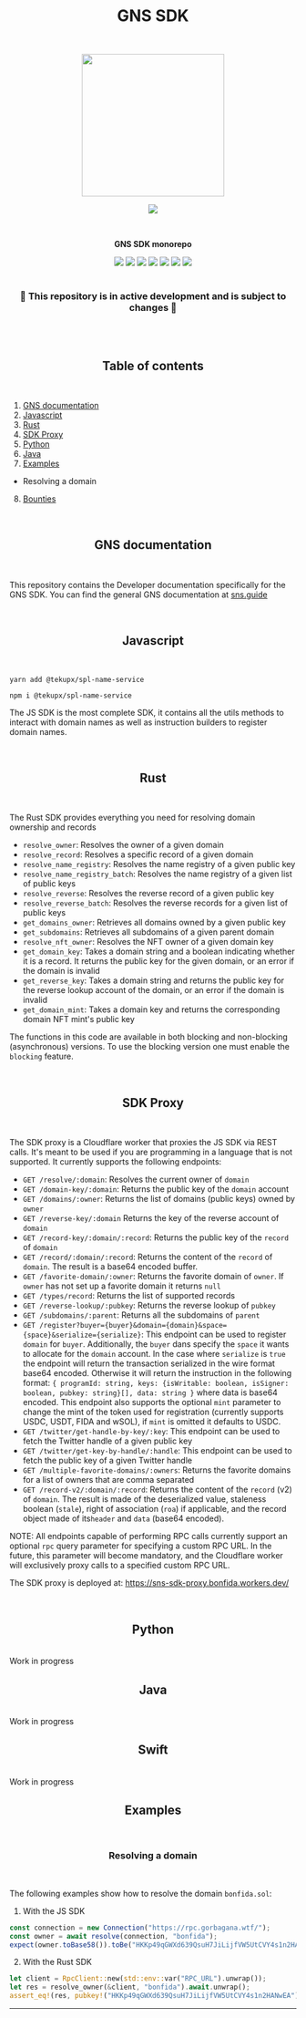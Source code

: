 <h1 align="center">GNS SDK</h1>
<br />
<p align="center">
<img width="250" src="https://i.imgur.com/nn7LMNV.png"/>
</p>
<p align="center">
<a href="https://twitter.com/bonfida">
<img src="https://img.shields.io/twitter/url?label=Bonfida&style=social&url=https%3A%2F%2Ftwitter.com%2Fbonfida">
</a>
</p>
<br />

<p align="center">
<strong>
GNS SDK monorepo
</strong>
</p>

<div align="center">
<img src="https://img.shields.io/badge/TypeScript-007ACC?style=for-the-badge&logo=typescript&logoColor=white" />
<img src="https://img.shields.io/badge/Rust-000000?style=for-the-badge&logo=rust&logoColor=white" />
<img src="https://img.shields.io/badge/react-%2320232a.svg?style=for-the-badge&logo=react&logoColor=%2361DAFB" />
<img src="https://img.shields.io/badge/Cloudflare-F38020?style=for-the-badge&logo=Cloudflare&logoColor=white" />
<img src="https://img.shields.io/badge/python-3670A0?style=for-the-badge&logo=python&logoColor=ffdd54" />
<img src="https://img.shields.io/badge/java-%23ED8B00.svg?style=for-the-badge&logo=java&logoColor=white" />
<img src="https://img.shields.io/badge/swift-F54A2A?style=for-the-badge&logo=swift&logoColor=white" />
</div>

<br />
<h3 align="center">
🚧 This repository is in active development and is subject to changes 🚧
</h3>
<br />

<br />
<h2 align="center">Table of contents</h2>
<br />

1. [GNS documentation](#sns-documentation)
2. [Javascript](#javascript)
3. [Rust](#rust)
4. [SDK Proxy](#sdk-proxy)
5. [Python](#python)
6. [Java](#java)
7. [Examples](#examples)

- Resolving a domain

8. [Bounties](#bounties)

<br />
<a name="sns-documentation"></a>
<h2 align="center">GNS documentation</h2>
<br />

This repository contains the Developer documentation specifically for the GNS SDK. You can find the general GNS documentation at [sns.guide](https://sns.guide/)

<br />
<a name="javascript"></a>
<h2 align="center">Javascript</h2>
<br />

```
yarn add @tekupx/spl-name-service
```

```
npm i @tekupx/spl-name-service
```

The JS SDK is the most complete SDK, it contains all the utils methods to interact with domain names as well as instruction builders to register domain names.

<br />
<a name="rust"></a>
<h2 align="center">Rust</h2>
<br />

The Rust SDK provides everything you need for resolving domain ownership and records

- `resolve_owner`: Resolves the owner of a given domain
- `resolve_record`: Resolves a specific record of a given domain
- `resolve_name_registry`: Resolves the name registry of a given public key
- `resolve_name_registry_batch`: Resolves the name registry of a given list of public keys
- `resolve_reverse`: Resolves the reverse record of a given public key
- `resolve_reverse_batch`: Resolves the reverse records for a given list of public keys
- `get_domains_owner`: Retrieves all domains owned by a given public key
- `get_subdomains`: Retrieves all subdomains of a given parent domain
- `resolve_nft_owner`: Resolves the NFT owner of a given domain key
- `get_domain_key`: Takes a domain string and a boolean indicating whether it is a record. It returns the public key for the given domain, or an error if the domain is invalid
- `get_reverse_key`: Takes a domain string and returns the public key for the reverse lookup account of the domain, or an error if the domain is invalid
- `get_domain_mint`: Takes a domain key and returns the corresponding domain NFT mint's public key

The functions in this code are available in both blocking and non-blocking (asynchronous) versions. To use the blocking version one must enable the `blocking` feature.

<br />
<a name="sdk-proxy"></a>
<h2 align="center">SDK Proxy</h2>
<br />

The SDK proxy is a Cloudflare worker that proxies the JS SDK via REST calls. It's meant to be used if you are programming in a language that is not supported. It currently supports the following endpoints:

- `GET /resolve/:domain`: Resolves the current owner of `domain`
- `GET /domain-key/:domain`: Returns the public key of the `domain` account
- `GET /domains/:owner`: Returns the list of domains (public keys) owned by `owner`
- `GET /reverse-key/:domain` Returns the key of the reverse account of `domain`
- `GET /record-key/:domain/:record`: Returns the public key of the `record` of `domain`
- `GET /record/:domain/:record`: Returns the content of the `record` of `domain`. The result is a base64 encoded buffer.
- `GET /favorite-domain/:owner`: Returns the favorite domain of `owner`. If `owner` has not set up a favorite domain it returns `null`
- `GET /types/record`: Returns the list of supported records
- `GET /reverse-lookup/:pubkey`: Returns the reverse lookup of `pubkey`
- `GET /subdomains/:parent`: Returns all the subdomains of `parent`
- `GET /register?buyer={buyer}&domain={domain}&space={space}&serialize={serialize}`: This endpoint can be used to register `domain` for `buyer`. Additionally, the `buyer` dans specify the `space` it wants to allocate for the `domain` account. In the case where `serialize` is `true` the endpoint will return the transaction serialized in the wire format base64 encoded. Otherwise it will return the instruction in the following format: `{ programId: string, keys: {isWritable: boolean, isSigner: boolean, pubkey: string}[], data: string }` where data is base64 encoded. This endpoint also supports the optional `mint` parameter to change the mint of the token used for registration (currently supports USDC, USDT, FIDA and wSOL), if `mint` is omitted it defaults to USDC.
- `GET /twitter/get-handle-by-key/:key`: This endpoint can be used to fetch the Twitter handle of a given public key
- `GET /twitter/get-key-by-handle/:handle`: This endpoint can be used to fetch the public key of a given Twitter handle
- `GET /multiple-favorite-domains/:owners`: Returns the favorite domains for a list of owners that are comma separated
- `GET /record-v2/:domain/:record`: Returns the content of the `record` (v2) of `domain`. The result is made of the deserialized value, staleness boolean (`stale`), right of association (`roa`) if applicable, and the record object made of its`header` and `data` (base64 encoded).

NOTE: All endpoints capable of performing RPC calls currently support an optional `rpc` query parameter for specifying a custom RPC URL. In the future, this parameter will become mandatory, and the Cloudflare worker will exclusively proxy calls to a specified custom RPC URL.

The SDK proxy is deployed at: https://sns-sdk-proxy.bonfida.workers.dev/


<br />
<a name="python"></a>
<h2 align="center">Python</h2>
<br />
Work in progress

<br />
<a name="java"></a>
<h2 align="center">Java</h2>
<br />
Work in progress

<br />
<a name="swift"></a>
<h2 align="center">Swift</h2>
<br />
Work in progress

<a name="examples"></a>
<h2 align="center">Examples</h2>
<br />
<h3 align="center">Resolving a domain</h2>
<br />

The following examples show how to resolve the domain `bonfida.sol`:

1. With the JS SDK

```js
const connection = new Connection("https://rpc.gorbagana.wtf/");
const owner = await resolve(connection, "bonfida");
expect(owner.toBase58()).toBe("HKKp49qGWXd639QsuH7JiLijfVW5UtCVY4s1n2HANwEA");
```

2. With the Rust SDK

```rust
let client = RpcClient::new(std::env::var("RPC_URL").unwrap());
let res = resolve_owner(&client, "bonfida").await.unwrap();
assert_eq!(res, pubkey!("HKKp49qGWXd639QsuH7JiLijfVW5UtCVY4s1n2HANwEA"));
```


<hr>

